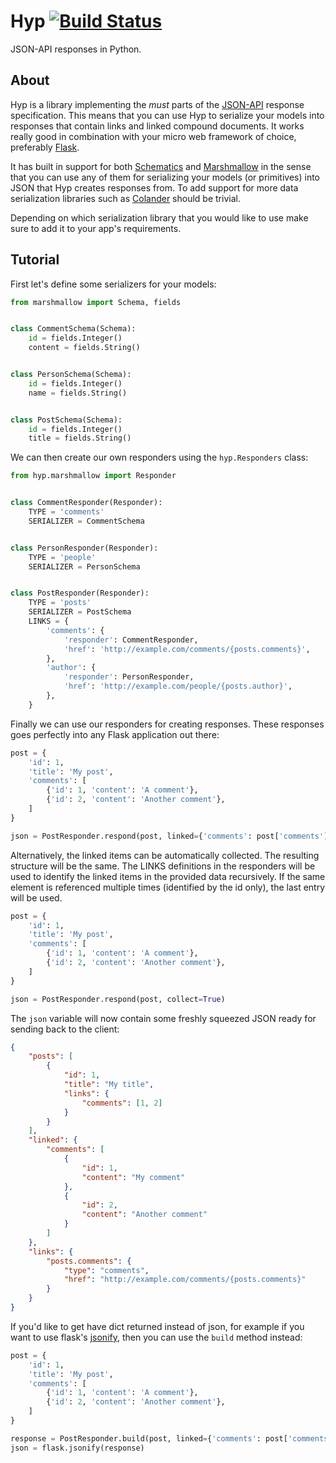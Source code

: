 Hyp [![Build Status](https://travis-ci.org/kalasjocke/hyp.svg)](https://travis-ci.org/kalasjocke/hyp)
===
JSON-API responses in Python.

About
-----
Hyp is a library implementing the _must_ parts of the [JSON-API](http://jsonapi.org) response specification. This means that you can use Hyp to serialize your models into responses that contain links and linked compound documents. It works really good in combination with your micro web framework of choice, preferably [Flask](http://flask.pocoo.org).

It has built in support for both [Schematics](https://schematics.readthedocs.org/) and [Marshmallow](http://marshmallow.readthedocs.org) in the sense that you can use any of them for serializing your models (or primitives) into JSON that Hyp creates responses from. To add support for more data serialization libraries such as [Colander](http://docs.pylonsproject.org/projects/colander/en/latest/) should be trivial.

Depending on which serialization library that you would like to use make sure to add it to your app's requirements.

Tutorial
--------
First let's define some serializers for your models:

```python
from marshmallow import Schema, fields


class CommentSchema(Schema):
    id = fields.Integer()
    content = fields.String()


class PersonSchema(Schema):
    id = fields.Integer()
    name = fields.String()


class PostSchema(Schema):
    id = fields.Integer()
    title = fields.String()
```

We can then create our own responders using the `hyp.Responders` class:

```python
from hyp.marshmallow import Responder


class CommentResponder(Responder):
    TYPE = 'comments'
    SERIALIZER = CommentSchema


class PersonResponder(Responder):
    TYPE = 'people'
    SERIALIZER = PersonSchema


class PostResponder(Responder):
    TYPE = 'posts'
    SERIALIZER = PostSchema
    LINKS = {
        'comments': {
            'responder': CommentResponder,
            'href': 'http://example.com/comments/{posts.comments}',
        },
        'author': {
            'responder': PersonResponder,
            'href': 'http://example.com/people/{posts.author}',
        },
    }
```

Finally we can use our responders for creating responses. These responses goes perfectly into any Flask application out there:

```python
post = {
    'id': 1,
    'title': 'My post',
    'comments': [
        {'id': 1, 'content': 'A comment'},
        {'id': 2, 'content': 'Another comment'},
    ]
}

json = PostResponder.respond(post, linked={'comments': post['comments']})

```

Alternatively, the linked items can be automatically collected. The resulting structure will be the same. The LINKS definitions in the responders will be used to identify the linked items in the provided data recursively. If the same element is referenced multiple times (identified by the id only), the last entry will be used.

```python
post = {
    'id': 1,
    'title': 'My post',
    'comments': [
        {'id': 1, 'content': 'A comment'},
        {'id': 2, 'content': 'Another comment'},
    ]
}

json = PostResponder.respond(post, collect=True)

```

The `json` variable will now contain some freshly squeezed JSON ready for sending back to the client:

```json
{
    "posts": [
        {
            "id": 1,
            "title": "My title",
            "links": {
                "comments": [1, 2]
            }
        }
    ],
    "linked": {
        "comments": [
            {
                "id": 1,
                "content": "My comment"
            },
            {
                "id": 2,
                "content": "Another comment"
            }
        ]
    },
    "links": {
        "posts.comments": {
            "type": "comments",
            "href": "http://example.com/comments/{posts.comments}"
        }
    }
}
```

If you'd like to get have dict returned instead of json, for example if you want to use flask's [jsonify](http://flask.pocoo.org/docs/api/#flask.json.jsonify), then you can use the `build` method instead:

```python
post = {
    'id': 1,
    'title': 'My post',
    'comments': [
        {'id': 1, 'content': 'A comment'},
        {'id': 2, 'content': 'Another comment'},
    ]
}

response = PostResponder.build(post, linked={'comments': post['comments']})
json = flask.jsonify(response)
```
